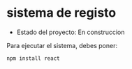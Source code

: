 <h1>sistema de registo</h1>

- Estado del proyecto: En construccion

Para ejecutar el sistema, debes poner:

```npm install react```

